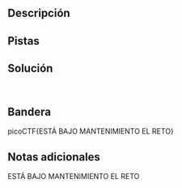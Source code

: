 ## Descripción



## Pistas



## Solución

```python()


```

## Bandera

picoCTF{ESTÁ BAJO MANTENIMIENTO EL RETO}

## Notas adicionales

ESTÁ BAJO MANTENIMIENTO EL RETO